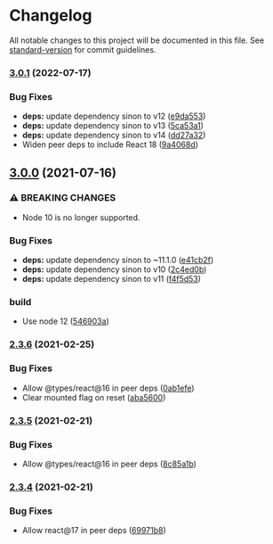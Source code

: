 # Changelog

All notable changes to this project will be documented in this file. See [standard-version](https://github.com/conventional-changelog/standard-version) for commit guidelines.

### [3.0.1](https://github.com/NiGhTTraX/react-mock-component/compare/v3.0.0...v3.0.1) (2022-07-17)


### Bug Fixes

* **deps:** update dependency sinon to v12 ([e9da553](https://github.com/NiGhTTraX/react-mock-component/commit/e9da553b43b1d807cfad18ea78cffc0241d983e6))
* **deps:** update dependency sinon to v13 ([5ca53a1](https://github.com/NiGhTTraX/react-mock-component/commit/5ca53a1cb1d98b66bac24b2eb0aa87e348b0d3a3))
* **deps:** update dependency sinon to v14 ([dd27a32](https://github.com/NiGhTTraX/react-mock-component/commit/dd27a32cd219008223f17ffc5f08c8f90d42fd93))
* Widen peer deps to include React 18 ([9a4068d](https://github.com/NiGhTTraX/react-mock-component/commit/9a4068d3e53e340cedd32ef45949f39ed9fbab9f))

## [3.0.0](https://github.com/NiGhTTraX/react-mock-component/compare/v2.3.6...v3.0.0) (2021-07-16)


### ⚠ BREAKING CHANGES

* Node 10 is no longer supported.

### Bug Fixes

* **deps:** update dependency sinon to ~11.1.0 ([e41cb2f](https://github.com/NiGhTTraX/react-mock-component/commit/e41cb2fc6ce31ea43fd52b47456d8ae2abded149))
* **deps:** update dependency sinon to v10 ([2c4ed0b](https://github.com/NiGhTTraX/react-mock-component/commit/2c4ed0b5ff631a21814a3952d0df5d92dbc03d7c))
* **deps:** update dependency sinon to v11 ([f4f5d53](https://github.com/NiGhTTraX/react-mock-component/commit/f4f5d5387f08ccd40155092eb3716367c4732174))


### build

* Use node 12 ([546903a](https://github.com/NiGhTTraX/react-mock-component/commit/546903abe0e6ebdb6f2364684af401d2099a29ca))

### [2.3.6](https://github.com/NiGhTTraX/react-mock-component/compare/v2.3.4...v2.3.6) (2021-02-25)


### Bug Fixes

* Allow @types/react@16 in peer deps ([0ab1efe](https://github.com/NiGhTTraX/react-mock-component/commit/0ab1efe53e198d48256e2fe15906bca9badc269c))
* Clear mounted flag on reset ([aba5600](https://github.com/NiGhTTraX/react-mock-component/commit/aba56005086eccfb8bb17ff259732341297b6dce))

### [2.3.5](https://github.com/NiGhTTraX/react-mock-component/compare/v2.3.4...v2.3.5) (2021-02-21)


### Bug Fixes

* Allow @types/react@16 in peer deps ([8c85a1b](https://github.com/NiGhTTraX/react-mock-component/commit/8c85a1b82c3484f69346d73f1ea07ad32f8d76a6))

### [2.3.4](https://github.com/NiGhTTraX/react-mock-component/compare/v2.3.3...v2.3.4) (2021-02-21)


### Bug Fixes

* Allow react@17 in peer deps ([69971b8](https://github.com/NiGhTTraX/react-mock-component/commit/69971b8082b80d27fcc4f9a36e4c38b7a3c288d0))
